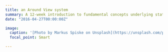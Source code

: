 ```yaml
---
title: an Around View system 
summary: A 12-week introduction to fundamental concepts underlying statistical data display, analysis, inference, and statistical decision making
date: "2016-04-27T00:00:00Z"

image:
  caption: '[Photo by Markus Spiske on Unsplash](https://unsplash.com/photos/8CWoXxaqGrs)'
  focal_point: Smart

---
```


